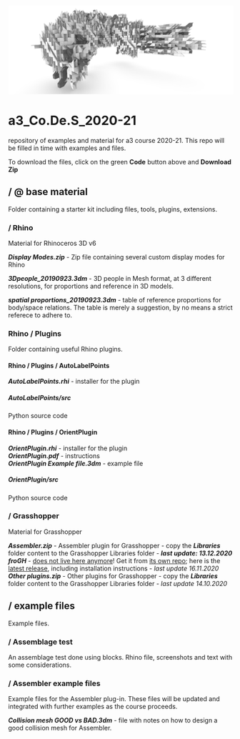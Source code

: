 ![cover image](https://raw.githubusercontent.com/a3-Unibo/a3_Co.De.S_2020-21/master/example%20files/Assemblage%20test/screenshots/screenshot_gen1.jpg)
# a3_Co.De.S_2020-21
repository of examples and material for a3 course 2020-21.  This repo will be filled in time with examples and files.

To download the files, click on the green **Code** button above and **Download Zip**  
  
## / @ base material
Folder containing a starter kit including files, tools, plugins, extensions.  
### / Rhino
Material for Rhinoceros 3D v6  
  
**_Display Modes.zip_** - Zip file containing several custom display modes for Rhino  
  
**_3Dpeople_20190923.3dm_** - 3D people in Mesh format, at 3 different resolutions, for proportions and reference in 3D models.  
  
**_spatial proportions_20190923.3dm_** - table of reference proportions for body/space relations. The table is merely a suggestion, by no means a strict referece to adhere to.  
### Rhino / Plugins
Folder containing useful Rhino plugins.  

#### Rhino / Plugins / AutoLabelPoints
**_AutoLabelPoints.rhi_** - installer for the plugin
  
##### AutoLabelPoints/src
Python source code

#### Rhino / Plugins / OrientPlugin
**_OrientPlugin.rhi_** - installer for the plugin  
**_OrientPlugin.pdf_** - instructions  
**_OrientPlugin Example file.3dm_** - example file  
  
##### OrientPlugin/src
Python source code  
  
### / Grasshopper
Material for Grasshopper 
  
**_Assembler.zip_** - Assembler plugin for Grasshopper - copy the **_Libraries_** folder content to the Grasshopper Libraries folder  - **_last update: 13.12.2020_**  
**_froGH_** - [does not live here anymore](https://memegenerator.net/img/instances/85103177.jpg)! Get it from [its own repo](https://github.com/Co-de-iT/froGH); here is the [latest release](https://github.com/Co-de-iT/froGH/releases/tag/v2.0-beta), including installation instructions - _last update 16.11.2020_
**_Other plugins.zip_** - Other plugins for Grasshopper - copy the **_Libraries_** folder content to the Grasshopper Libraries folder - _last update 14.10.2020_
  
## / example files
Example files.
  
### / Assemblage test
An assemblage test done using blocks. Rhino file, screenshots and text with some considerations.  
  
### / Assembler example files
Example files for the Assembler plug-in. These files will be updated and integrated with further examples as the course proceeds.  
  
**_Collision mesh GOOD vs BAD.3dm_** - file with notes on how to design a good collision mesh for Assembler.  